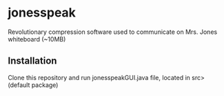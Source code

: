 # jonesspeak
Revolutionary compression software used to communicate on Mrs. Jones whiteboard (~10MB)

## Installation
Clone this repository and run jonesspeakGUI.java file, located in src>(default package)
